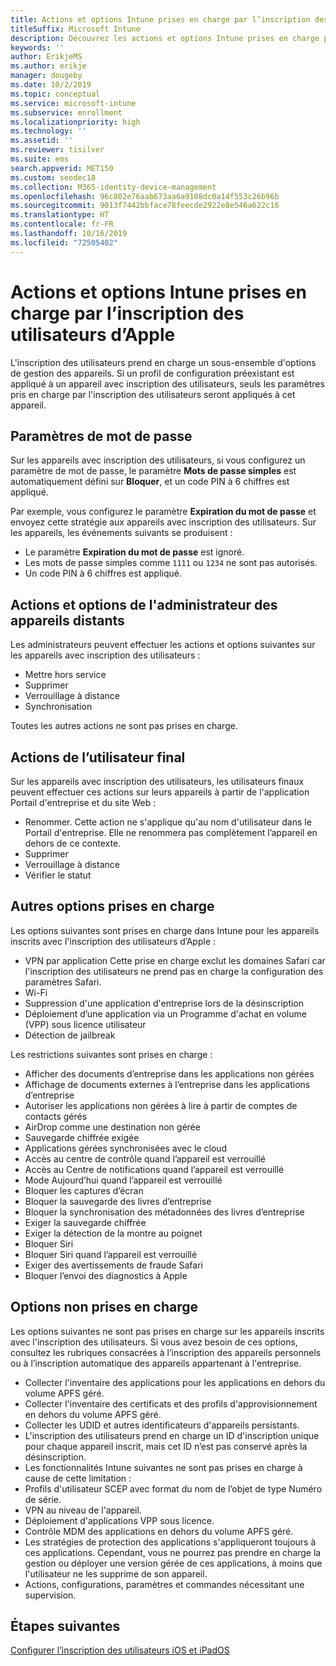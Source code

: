 ```yaml
---
title: Actions et options Intune prises en charge par l’inscription des utilisateurs d’Apple
titleSuffix: Microsoft Intune
description: Découvrez les actions et options Intune prises en charge par l’inscription des utilisateurs d’Apple
keywords: ''
author: ErikjeMS
ms.author: erikje
manager: dougeby
ms.date: 10/2/2019
ms.topic: conceptual
ms.service: microsoft-intune
ms.subservice: enrollment
ms.localizationpriority: high
ms.technology: ''
ms.assetid: ''
ms.reviewer: tisilver
ms.suite: ems
search.appverid: MET150
ms.custom: seodec18
ms.collection: M365-identity-device-management
ms.openlocfilehash: 96c802e76aab673aa6a9108dc0a14f553c26b96b
ms.sourcegitcommit: 9013f7442bbface78feecde2922e8e546a622c16
ms.translationtype: HT
ms.contentlocale: fr-FR
ms.lasthandoff: 10/16/2019
ms.locfileid: "72505402"
---
```

# <a name="intune-actions-and-options-supported-with-apple-user-enrollment"></a>Actions et options Intune prises en charge par l’inscription des utilisateurs d’Apple

L'inscription des utilisateurs prend en charge un sous-ensemble d'options de gestion des appareils. Si un profil de configuration préexistant est appliqué à un appareil avec inscription des utilisateurs, seuls les paramètres pris en charge par l'inscription des utilisateurs seront appliqués à cet appareil.

## <a name="password-settings"></a>Paramètres de mot de passe

Sur les appareils avec inscription des utilisateurs, si vous configurez un paramètre de mot de passe, le paramètre **Mots de passe simples** est automatiquement défini sur **Bloquer**, et un code PIN à 6 chiffres est appliqué.

Par exemple, vous configurez le paramètre **Expiration du mot de passe** et envoyez cette stratégie aux appareils avec inscription des utilisateurs. Sur les appareils, les événements suivants se produisent :
- Le paramètre **Expiration du mot de passe** est ignoré.
- Les mots de passe simples comme `1111` ou `1234` ne sont pas autorisés.
- Un code PIN à 6 chiffres est appliqué.

## <a name="administrator-remote-device-actions-and-options"></a>Actions et options de l'administrateur des appareils distants
Les administrateurs peuvent effectuer les actions et options suivantes sur les appareils avec inscription des utilisateurs :
- Mettre hors service
- Supprimer
- Verrouillage à distance
- Synchronisation

Toutes les autres actions ne sont pas prises en charge.

## <a name="end-user-actions"></a>Actions de l’utilisateur final
Sur les appareils avec inscription des utilisateurs, les utilisateurs finaux peuvent effectuer ces actions sur leurs appareils à partir de l'application Portail d'entreprise et du site Web :
- Renommer. Cette action ne s'applique qu'au nom d'utilisateur dans le Portail d'entreprise. Elle ne renommera pas complètement l’appareil en dehors de ce contexte.
- Supprimer
- Verrouillage à distance
- Vérifier le statut

## <a name="other-supported-options"></a>Autres options prises en charge

Les options suivantes sont prises en charge dans Intune pour les appareils inscrits avec l'inscription des utilisateurs d’Apple :
- VPN par application Cette prise en charge exclut les domaines Safari car l'inscription des utilisateurs ne prend pas en charge la configuration des paramètres Safari.
- Wi-Fi 
- Suppression d'une application d'entreprise lors de la désinscription
- Déploiement d’une application via un Programme d'achat en volume (VPP) sous licence utilisateur
- Détection de jailbreak

Les restrictions suivantes sont prises en charge :
- Afficher des documents d’entreprise dans les applications non gérées
- Affichage de documents externes à l’entreprise dans les applications d’entreprise
- Autoriser les applications non gérées à lire à partir de comptes de contacts gérés
- AirDrop comme une destination non gérée
- Sauvegarde chiffrée exigée
- Applications gérées synchronisées avec le cloud
- Accès au centre de contrôle quand l’appareil est verrouillé
- Accès au Centre de notifications quand l’appareil est verrouillé
- Mode Aujourd’hui quand l’appareil est verrouillé
- Bloquer les captures d’écran
- Bloquer la sauvegarde des livres d’entreprise
- Bloquer la synchronisation des métadonnées des livres d’entreprise
- Exiger la sauvegarde chiffrée
- Exiger la détection de la montre au poignet
- Bloquer Siri
- Bloquer Siri quand l’appareil est verrouillé
- Exiger des avertissements de fraude Safari
- Bloquer l’envoi des diagnostics à Apple


## <a name="options-not-supported"></a>Options non prises en charge
Les options suivantes ne sont pas prises en charge sur les appareils inscrits avec l'inscription des utilisateurs. Si vous avez besoin de ces options, consultez les rubriques consacrées à l’inscription des appareils personnels ou à l’inscription automatique des appareils appartenant à l'entreprise.
- Collecter l'inventaire des applications pour les applications en dehors du volume APFS géré.
- Collecter l'inventaire des certificats et des profils d'approvisionnement en dehors du volume APFS géré.
- Collecter les UDID et autres identificateurs d'appareils persistants.
- L'inscription des utilisateurs prend en charge un ID d'inscription unique pour chaque appareil inscrit, mais cet ID n’est pas conservé après la désinscription.
- Les fonctionnalités Intune suivantes ne sont pas prises en charge à cause de cette limitation :
- Profils d'utilisateur SCEP avec format du nom de l’objet de type Numéro de série.
- VPN au niveau de l'appareil.
- Déploiement d'applications VPP sous licence.
- Contrôle MDM des applications en dehors du volume APFS géré.
- Les stratégies de protection des applications s'appliqueront toujours à ces applications. Cependant, vous ne pourrez pas prendre en charge la gestion ou déployer une version gérée de ces applications, à moins que l'utilisateur ne les supprime de son appareil.
- Actions, configurations, paramètres et commandes nécessitant une supervision. 

## <a name="next-steps"></a>Étapes suivantes

[Configurer l’inscription des utilisateurs iOS et iPadOS](ios-user-enrollment.md)
